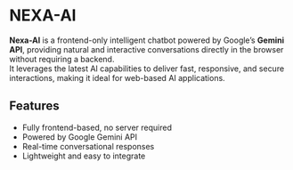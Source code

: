# NEXA-AI

**Nexa-AI** is a frontend-only intelligent chatbot powered by Google’s **Gemini API**, providing natural and interactive conversations directly in the browser without requiring a backend.  
It leverages the latest AI capabilities to deliver fast, responsive, and secure interactions, making it ideal for web-based AI applications.

## Features
- Fully frontend-based, no server required
- Powered by Google Gemini API
- Real-time conversational responses
- Lightweight and easy to integrate
